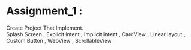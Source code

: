 # Assignment_1 : 
Create Project That Implement.
<br> Splash Screen , Explicit intent , Implicit intent , CardView , Linear layout , Custom Button , WebView , ScrollableView
